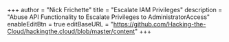 +++
author = "Nick Frichette"
title = "Escalate IAM Privileges"
description = "Abuse API Functionality to Escalate Privileges to AdministratorAccess"
enableEditBtn = true
editBaseURL = "https://github.com/Hacking-the-Cloud/hackingthe.cloud/blob/master/content"
+++